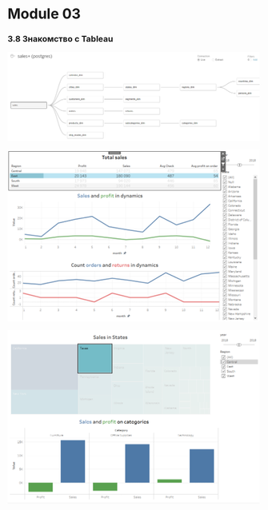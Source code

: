 # Module 03
### 3.8 Знакомство с Tableau

<code>![DataSource](https://github.com/timurborisevich/DataLearn/blob/main/Module_03/Tableau_DataSource.png "")</code>

<code>![Страница 1](https://github.com/timurborisevich/DataLearn/blob/main/Module_03/Tableau_Page1.png "")</code>

<code>![Страница 2](https://github.com/timurborisevich/DataLearn/blob/main/Module_03/Tableau_Page2.png "")</code>
